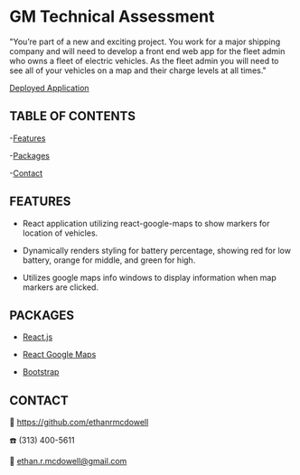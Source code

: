 # GM Technical Assessment

"You’re part of a new and exciting project. You work for a major shipping company and will need to develop a front end web app for the fleet admin who owns a fleet of electric vehicles. As the fleet admin you will need to see all of your vehicles on a map and their charge levels at all times."

[Deployed Application](https://ethanrmcdowell.github.io/gm-assessment/)

## TABLE OF CONTENTS

-[Features](#Features)

-[Packages](#Packages)

-[Contact](#Contact)

## FEATURES

- React application utilizing react-google-maps to show markers for location of vehicles.

- Dynamically renders styling for battery percentage, showing red for low battery, orange for middle, and green for high.

- Utilizes google maps info windows to display information when map markers are clicked.

## PACKAGES

- [React.js](https://reactjs.org/)

- [React Google Maps](https://www.npmjs.com/package/react-google-maps)

- [Bootstrap](https://www.npmjs.com/package/bootstrap)

## CONTACT

:link: https://github.com/ethanrmcdowell

:phone: (313) 400-5611
  
:e-mail: ethan.r.mcdowell@gmail.com